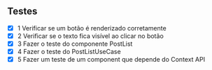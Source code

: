 ## Testes

- [x] 1 Verificar se um botão é renderizado corretamente
- [x] 2 Verificar se o texto fica visível ao clicar no botão
- [x] 3 Fazer o teste do componente PostList
- [x] 4 Fazer o teste do PostListUseCase
- [x] 5 Fazer um teste de um component que depende do Context API
